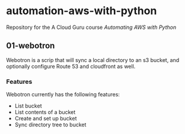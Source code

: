 # automation-aws-with-python

Repository for the A Cloud Guru course *Automating AWS with Python*

## 01-webotron

Webotron is a scrip that will sync a local directory to an s3 bucket, and optionally configure Route 53 and cloudfront as well.


### Features

Webotron currently has the following features:

- List bucket
- List contents of a bucket
- Create and set up bucket
- Sync directory tree to bucket
